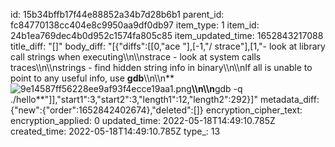id: 15b34bffb17f44e88852a34b7d28b6b1
parent_id: fc84770138cc404e8c9950aa9df0db97
item_type: 1
item_id: 24b1ea769dec4b0d952c1574fa805c85
item_updated_time: 1652843217088
title_diff: "[]"
body_diff: "[{\"diffs\":[[0,\"ace \"],[-1,\"/ strace\"],[1,\"- look at library call strings when executing\\\n\\\nstrace - look at system calls traces\\\n\\\nstrings - find hidden string info in binary\\\n\\\nIf all is unable to point to any useful info, use **gdb**\\\n\\\n**![9e14587ff56228ee9af93f4ecce19aa1.png](:/3522f259a2b240eeb309049f516181ac)**\\\n\\\n**gdb -q ./hello**\"]],\"start1\":3,\"start2\":3,\"length1\":12,\"length2\":292}]"
metadata_diff: {"new":{"order":1652842402674},"deleted":[]}
encryption_cipher_text: 
encryption_applied: 0
updated_time: 2022-05-18T14:49:10.785Z
created_time: 2022-05-18T14:49:10.785Z
type_: 13
